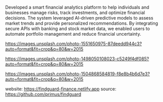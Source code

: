 Developed a smart financial analytics platform to help individuals and businesses manage risks, track investments, and optimize financial decisions. The system leveraged AI-driven predictive models to assess market trends and provide personalized recommendations. By integrating secure APIs with banking and stock market data, we enabled users to automate portfolio management and reduce financial uncertainty.

https://images.unsplash.com/photo-1551650975-87deedd944c3?auto=format&fit=crop&q=80&w=2015

https://images.unsplash.com/photo-1498050108023-c5249f4df085?auto=format&fit=crop&q=80&w=2015

https://images.unsplash.com/photo-1504868584819-f8e8b4b6d7e3?auto=format&fit=crop&q=80&w=2015

website: https://findguard-finance.netlify.app
source: https://github.com/primus/findguard